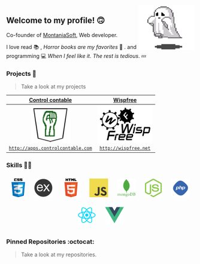 <img align='right' src='https://raw.githubusercontent.com/DengnisR/DengnisR/main/sprites/phantom.gif' width='30%'>  

## Welcome to my profile! :upside_down_face:
Co-founder of [MontaniaSoft](http://apps.montaniasoft.info), Web developer.  

I love read :books: , *Horror books are my favorites* :ghost: . and programming :computer: *When I feel like it. The rest is tedious*. :zzz:

### Projects :briefcase:

>Take a look at my projects

| <a href="http://apps.controlcontable.com" target="_blank">**Control contable**</a> | <a href="https://app.wispfree.com" target="_blank">**Wispfree**</a> |
| :---: | :---: |
| <img align='center' src='https://raw.githubusercontent.com/DengnisR/DengnisR/main/projects/controlc.png' height='100px'> | <img align='center' src='https://raw.githubusercontent.com/DengnisR/DengnisR/main/projects/wispfree.png' height='100px'> |
| <a href="http://apps.controlcontable.com" target="_blank">`http://apps.controlcontable.com`</a> | <a href="http://wispfree.net" target="_blank">`http://wispfree.net`</a> |

### Skills :man_technologist:

<p align="center">
  <img style="padding: 10px;"  src='https://raw.githubusercontent.com/DengnisR/DengnisR/main/skills/css.png' height='50px'>
  <img style="padding: 10px;"  src='https://raw.githubusercontent.com/DengnisR/DengnisR/main/skills/express.png' height='50px'>
  <img style="padding: 10px;"  src='https://raw.githubusercontent.com/DengnisR/DengnisR/main/skills/html.png' height='50px'>
  <img style="padding: 10px;"  src='https://raw.githubusercontent.com/DengnisR/DengnisR/main/skills/javascript.jpg' height='50px'>
  <img style="padding: 10px;"  src='https://raw.githubusercontent.com/DengnisR/DengnisR/main/skills/mongo.png' height='50px'>
  <img style="padding: 10px;"  src='https://raw.githubusercontent.com/DengnisR/DengnisR/main/skills/nodejs.png' height='50px'>
  <img style="padding: 10px;"  src='https://raw.githubusercontent.com/DengnisR/DengnisR/main/skills/php.png' height='50px'>
  <img style="padding: 10px;"  src='https://raw.githubusercontent.com/DengnisR/DengnisR/main/skills/react.png' height='50px'>
  <img style="padding: 10px;"  src='https://raw.githubusercontent.com/DengnisR/DengnisR/main/skills/vue.png' height='50px'>
</p>

### Pinned Repositories :octocat:

>Take a look at my repositories.
